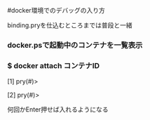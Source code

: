 #docker環境でのデバッグの入り方


binding.pryを仕込むところまでは普段と一緒

### docker.psで起動中のコンテナを一覧表示

### $ docker attach コンテナID

[1] pry(#<CategoriesController>)>
  
[2] pry(#<CategoriesController>)>

何回かEnter押せば入れるようになる




